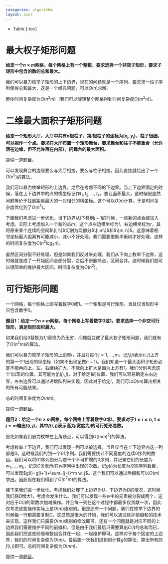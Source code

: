 ```yaml
---
categories: algorithm
layout: post
---
```


- Table
{:toc}

# 最大权子矩形问题

**给定一个$n\times m$网格，每个网格上有一个整数，要求选择一个非空子矩形，要求子矩形中包含的数的总和最大。**

我们可以暴力枚举子矩形的上下边界，现在的问题就是一个序列，要求求一段子序列使得总和最大，这是一个经典问题，可以$O(n)$求解。

整体时间复杂度为$O(n^2m)$（我们可以旋转整个网格得到时间复杂度$O(m^2n)$)。

# 二维最大面积子矩形问题

**给定一个矩形大厅，大厅中共有$n$根柱子，第$i$根柱子的坐标为$(x_i,y_i)$，柱子很细，可以视作一个点。要求在大厅布置一个矩形舞台，要求舞台和柱子不能重合（允许落在边缘，但不允许落在内部），问舞台的最大面积。**

提供一道[题目](https://www.luogu.com.cn/problem/P1578)。

可以发现舞台的边缘要么与大厅相接，要么与柱子相接。因此直接就给出了一个$O(n^5)$的算法。

我们可以暴力枚举矩形的上边界，之后在考虑不同的下边界。当上下边界固定的时候，落在上下边界中的点的横坐标记作$t_1,t_2,\ldots,t_k$，要让面积最大，这时候很显然问题等价于找到距离最大的一对相邻的横坐标。这个可以$O(n)$计算。于是时间复杂度优化到了$O(n^3)$。

下面我们考虑进一步优化，当下边界从$j$下移到$j-1$的时候，一些新的点会被加入考虑。实际上考虑加入一个新的点$m$，这个点左边横坐标为$l$，右边横坐标为$r$，其将原来某个连续的空间$\[l,r\]$切割为两部分$\[l,m\]$和$\[m,r\]$。这意味着相邻坐标最大距离有可能减小，减小不好处理，我们需要借助平衡树才好处理，这样的时间复杂度为$O(n^2\log_2n)$。

虽然区间分裂不好处理，但是如果我们反过来处理，我们从下向上枚举下边界，这时候就变成了一开始区间全部分裂，之后不断删除点，区间合并。这时候我们就可以很简单的维护最大区间，时间复杂度为$O(n^2)$。

# 可行矩形问题

一个网格，每个网格上面写着数字0或1。一个矩形是可行矩形，当且仅当矩形中只包含数字0。

**题目1：给定一个$n\times m$网格，每个网格上写着数字0或1。要求选择一个非空可行矩形，满足矩形面积最大。**

如果我们给0替换为1,1替换为负无穷，问题就变成了最大权子矩形问题，我们就有了$O(n^2m)$的算法。

我们可以暴力枚举子矩形的上边界$i$，并且对每个$j=1,\ldots,m$，记$f_i(j)$表示$(i,j)$上方的第一个1出现的纵坐标（如果不出现记做$n+1$)。我们知道一个最大面积子矩形必定不能再向上，左，右继续扩大，不能向上扩大是因为上方有1。我们分别考虑这个1出现的位置，其可能为$(f_i(j),j)$，对于给定1的位置，我们可以容易确定左右边界，左右边界可以通过递增队列来实现，因此对于给定$i$，我们可以$O(m)$算出相关的所有可能结果。

总的时间复杂度为$O(nm)$。

提供一道[题目](https://cses.fi/problemset/task/1147/)。

**题目2：给定一个$n\times m$网格，每个网格上写着数字0或1。要求对于$1\leq i\leq n,1\leq j\leq m$输出$f(i,j)$，其中$f(i,j)$表示高为$i$宽度为$j$的可行矩形总数。**

首先如果我们暴力枚举左上角顶点，可以得到$O((nm)^2)$的算法。

考虑枚举上下边界，我们可以发现一列可以被选择，当且仅当在上下边界内这一列都是$0$。这时候我们的到一个01序列。我们需要统计不同宽度的连续0序列的数目。我们可以将01序列划分为若干个不可扩增的0序列，并记录它们的长度为$w_1,\ldots,w_k$，记录$C(i)$表示$i$在$w$序列中出现的次数。记$g(i)$为长度为$i$的0序列数目，可以发现$g(i)=g(i+1)+\sum_{j=i}^m w_j$。这个我们可以通过后缀和可以$O(m)$求出。因此现在我们得到了$O(n^2m)$的算法。

接下来我们进一步优化。考虑我们处理了上边界为$U$，下边界为$D$的情况，这时候我们将$D$增大$1$，考虑会发生什么。我们可以发现一些$w$中的元素被分裂成两个，这对应于$C(i)$的常数次加减操作。并且每一列在这个过程中都最多仅贡献一次，因此仅考虑这些操作实际上是$O(m)$级别的。但是还有一个问题，我们在枚举下边界的时候每一行都需要复制$C$，这显然是很大的开销，我们可以通过维护前缀和的技术来实现，这样我们只需要$O(m)$级别的修改即可。还有一个问题就是对应不同的上边界我们需要维护不同的前缀和，但是由于我们最后只需要算出$C(i)$的总和而已，因此我们把这些前缀和数组合并在一起，一起维护即可。这样对于每个固定的上边界，我们的时间复杂度为$O(m)$。最后跑一次我们提到的计算$g$的算法，算出所有的$f(i,j)$即可。总的时间复杂度为$O(nm)$。

提供一道[题目](https://cses.fi/problemset/task/1148)。
